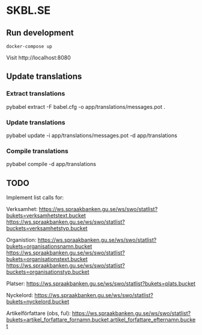 # SKBL.SE

## Run development

`docker-compose up`

Visit http://localhost:8080

## Update translations

### Extract translations
pybabel extract -F babel.cfg -o app/translations/messages.pot .

### Update translations
pybabel update -i app/translations/messages.pot -d app/translations

### Compile translations
pybabel compile -d app/translations

## TODO
Implement list calls for:

Verksamhet:
https://ws.spraakbanken.gu.se/ws/swo/statlist?bukets=verksamhetstext.bucket
https://ws.spraakbanken.gu.se/ws/swo/statlist?buckets=verksamhetstyp.bucket

Organistion:
https://ws.spraakbanken.gu.se/ws/swo/statlist?bukets=organisationsnamn.bucket
https://ws.spraakbanken.gu.se/ws/swo/statlist?bukets=organisationstext.bucket
https://ws.spraakbanken.gu.se/ws/swo/statlist?buckets=organisationstyp.bucket

Platser:
https://ws.spraakbanken.gu.se/ws/swo/statlist?bukets=plats.bucket

Nyckelord:
https://ws.spraakbanken.gu.se/ws/swo/statlist?bukets=nyckelord.bucket

Artikelförfattare (obs, ful):
https://ws.spraakbanken.gu.se/ws/swo/statlist?bukets=artikel_forfattare_fornamn.bucket,artikel_forfattare_efternamn.bucket